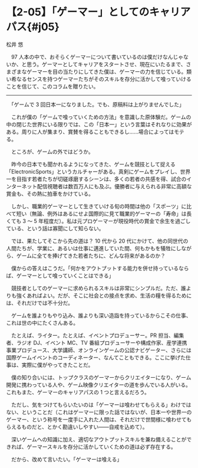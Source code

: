 # 【2-05】「ゲーマー」としてのキャリアパス{#j05}

<div class="author">松井 悠</div>

　97 人本の中で、おそらくゲーマーについて書いているのは僕だけなんじゃないか、と思う。ゲーマーとしてキャリアをスタートさせ、現在にいたるまで、さまざまなゲーマーを目の当たりにしてきた僕は、ゲーマーの力を信じている。類い希なるセンスを持つゲーマーたちがそのスキルを存分に活かして喰っていけることを信じて、このコラムを贈りたい。

--- 

　「ゲームで 3 回日本一になりました。でも、原稿料は上がりませんでした」

　これが僕の「ゲームで喰っていくための方法」を意識した原体験だ。ゲームの中の閉じた世界にいる限りでは、この「日本一」という言葉はそれなりに効果がある。周りに人が集まり、賞賛を得ることもできるし……場合によってはモテる。

　ところが、ゲームの外ではどうか。

　昨今の日本でも聞かれるようになってきた、ゲームを競技として捉える「ElectronicSports」というカルチャーがある。真剣にゲームをプレイし、世界一を目指す若者たちが切磋琢磨するシーンは、多くの若者の共感を得、試合のインターネット配信視聴者は数百万人にも及ぶ。優勝者に与えられる非常に高額な賞金も、その熱に拍車をかけている。

　しかし、職業的ゲーマーとして生きていける旬の時間は他の「スポーツ」に比べて短い（無論、例外はあるにせよ国際的に見て職業的ゲーマーの「寿命」は長くても 3 ～ 5 年程度だ）。私は元プロゲーマーが現役時代の賞金で余生を過ごしている、という話は寡聞にして知らない。

　では、果たしてそこから先の道は？ 10 代から 20 代にかけて、他の同世代の人間たちが、学業に、あるいは仕事に邁進していた間、何もかもを犠牲にしながら、ゲームに全てを捧げてきた若者たちに、どんな将来があるのか？

　僕からの答えはこうだ。「何かをアウトプットする能力を併せ持っているならば、ゲーマーとして喰っていくことはできる」

　競技者としてのゲーマーに求められるスキルは非常にシンプルだ。ただ、誰よりも強くあればよい。だが、そこに社会との接点を求め、生活の糧を得るためには、それだけでは不十分だ。

　ゲームを誰よりもやり込み、誰よりも深い造詣を持っているからこその仕事、これは世の中にたくさんある。

　たとえば、ライター。たとえば、イベントプロデューサー。PR 担当、編集者、ラジオ DJ、イベント MC、TV 番組プロデューサーや構成作家、産学連携事業プロデュース、大学講師、オンラインゲームの公認ナビゲーター、さらには国際ゲームイベントのコーディネーター、なんてこともできる。ここに挙げた仕事は、実際に僕がやってきたことだ。

　僕の知り合いには、トップクラスのゲーマーからクリエイターになり、ゲーム開発に携わっている人や、ゲーム映像クリエイターの道を歩んでいる人がいる。これもまた、ゲーマーのキャリアパスの 1 つと言えるだろう。

　ただし、気をつけてもらいたいのは「ゲーマーは喰わせてもらえる」わけではない、ということだ（これはゲーマーに限った話ではないが、日本一や世界一のゲーマー、という称号を一度手に入れた人間は、それだけで世間様に喰わせてもらえるものだと、とかく勘違いしやすい――自戒を込めて）。

　深いゲームへの知識に加え、適切なアウトプットスキルを兼ね備えることができれば、ゲーマースキルを存分に活かしていくための道は必ず存在する。

　だから、改めて言いたい。「ゲーマーは喰える」
